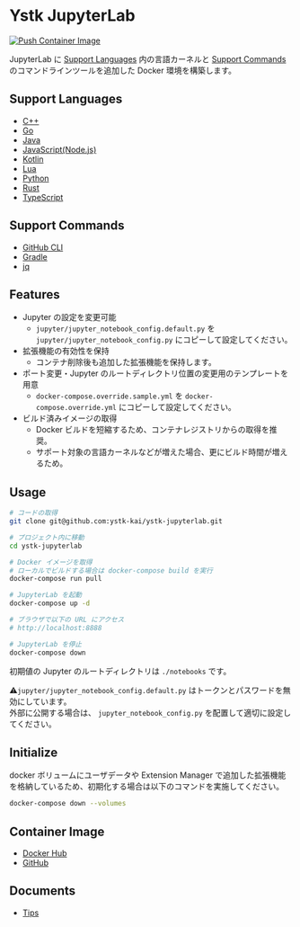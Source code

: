 # Ystk JupyterLab

[![Push Container Image](https://github.com/ystk-kai/ystk-jupyterlab/actions/workflows/push-container-image.yml/badge.svg?branch=master)](https://github.com/ystk-kai/ystk-jupyterlab/actions/workflows/push-container-image.yml)

JupyterLab に [Support Languages](#support-languages) 内の言語カーネルと [Support Commands](#support-commands) のコマンドラインツールを追加した Docker 環境を構築します。

## Support Languages

- [C++](https://isocpp.org/)
- [Go](https://golang.org/)
- [Java](https://www.java.com/ja/)
- [JavaScript(Node.js)](https://nodejs.org/ja/)
- [Kotlin](https://kotlinlang.org/)
- [Lua](https://www.lua.org/)
- [Python](https://www.python.org/)
- [Rust](https://www.rust-lang.org/)
- [TypeScript](https://www.typescriptlang.org/)

## Support Commands

- [GitHub CLI](https://github.com/cli/cli)
- [Gradle](https://gradle.org/)
- [jq](https://stedolan.github.io/jq/)

## Features

- Jupyter の設定を変更可能
    - `jupyter/jupyter_notebook_config.default.py` を `jupyter/jupyter_notebook_config.py` にコピーして設定してください。
- 拡張機能の有効性を保持
    - コンテナ削除後も追加した拡張機能を保持します。
- ポート変更・Jupyter のルートディレクトリ位置の変更用のテンプレートを用意
    - `docker-compose.override.sample.yml` を `docker-compose.override.yml` にコピーして設定してください。
- ビルド済みイメージの取得
    - Docker ビルドを短縮するため、コンテナレジストリからの取得を推奨。
    - サポート対象の言語カーネルなどが増えた場合、更にビルド時間が増えるため。

## Usage

```bash
# コードの取得
git clone git@github.com:ystk-kai/ystk-jupyterlab.git

# プロジェクト内に移動
cd ystk-jupyterlab

# Docker イメージを取得
# ローカルでビルドする場合は docker-compose build を実行
docker-compose run pull

# JupyterLab を起動
docker-compose up -d

# ブラウザで以下の URL にアクセス
# http://localhost:8888

# JupyterLab を停止
docker-compose down
```

初期値の Jupyter のルートディレクトリは `./notebooks` です。

⚠️`jupyter/jupyter_notebook_config.default.py` はトークンとパスワードを無効にしています。  
外部に公開する場合は、 `jupyter_notebook_config.py` を配置して適切に設定してください。

## Initialize

docker ボリュームにユーザデータや Extension Manager で追加した拡張機能を格納しているため、初期化する場合は以下のコマンドを実施してください。

```bash
docker-compose down --volumes
```

## Container Image

- [Docker Hub](https://hub.docker.com/r/ystkkai/ystk-jupyterlab)
- [GitHub](https://github.com/ystk-kai/ystk-jupyterlab/packages/)

## Documents

- [Tips](https://github.com/ystk-kai/ystk-jupyterlab/wiki/Tips)
